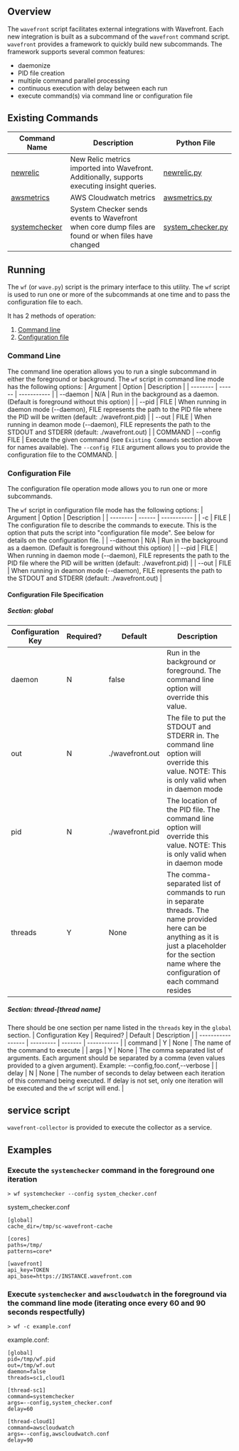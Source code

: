 ## Overview
The `wavefront` script facilitates external integrations with Wavefront.  Each new integration is built as a subcommand of the `wavefront` command script.  `wavefront` provides a framework to quickly build new subcommands.  The framework supports several common features:

* daemonize
* PID file creation
* multiple command parallel processing
* continuous execution with delay between each run
* execute command(s) via command line or configuration file

## Existing Commands
| Command Name | Description | Python File |
| ------------ | ----------- | ----------- |
| [newrelic](docs/README.newrelic.md) | New Relic metrics imported into Wavefront.  Additionally, supports executing insight queries. | [newrelic.py](wavefront/newrelic.py) |
| [awsmetrics](docs/README.awsmetrics.md) | AWS Cloudwatch metrics | [awsmetrics.py](wavefront/awsmetrics.py) |
| [systemchecker](docs/README.system_checker.md) | System Checker sends events to Wavefront when core dump files are found or when files have changed | [system_checker.py](wavefront/system_checker.py) |


## Running
The `wf` (or `wave.py`) script is the primary interface to this utility.  The `wf` script is used to run one or more of the subcommands at one time and to pass the configuration file to each.

It has 2 methods of operation:
1. [Command line](#cmdline)
2. [Configuration file](#configfile)

### <a name="cmdline">Command Line</a>
The command line operation allows you to run a single subcommand in either the foreground or background.
The `wf` script in command line mode has the following options:
| Argument | Option | Description |
| -------- | ------ | ----------- |
| --daemon | N/A    | Run in the background as a daemon. (Default is foreground without this option) |
| --pid    | FILE   | When running in daemon mode (--daemon), FILE represents the path to the PID file where the PID will be written (default: ./wavefront.pid) |
| --out    | FILE   | When running in deamon mode (--daemon), FILE represents the path to the STDOUT and STDERR (default: ./wavefront.out) |
| COMMAND | --config FILE | Execute the given command (see `Existing Commands` section above for names available).  The `--config FILE` argument allows you to provide the configuration file to the COMMAND. |


### <a name="configfile">Configuration File</a>
The configuration file operation mode allows you to run one or more subcommands.

The `wf` script in configuration file mode has the following options:
| Argument | Option | Description |
| -------- | ------ | ----------- |
| -c | FILE | The configuration file to describe the commands to execute.  This is the option that puts the script into "configuration file mode". See below for details on the configuration file. |
| --daemon | N/A    | Run in the background as a daemon. (Default is foreground without this option) |
| --pid    | FILE   | When running in daemon mode (--daemon), FILE represents the path to the PID file where the PID will be written (default: ./wavefront.pid) |
| --out    | FILE   | When running in deamon mode (--daemon), FILE represents the path to the STDOUT and STDERR (default: ./wavefront.out) |

#### Configuration File Specification
##### Section: global
| Configuration Key | Required? | Default | Description |
| ----------------- | --------- | ------- | ----------- |
| daemon | N | false | Run in the background or foreground.  The command line option will override this value. |
| out | N | ./wavefront.out | The file to put the STDOUT and STDERR in.  The command line option will override this value.  NOTE: This is only valid when in daemon mode |
| pid | N | ./wavefront.pid | The location of the PID file.  The command line option will override this value.  NOTE: This is only valid when in daemon mode |
| threads | Y | None | The comma-separated list of commands to run in separate threads.  The name provided here can be anything as it is just a placeholder for the section name where the configuration of each command resides |

##### Section: thread-[thread name]
There should be one section per name listed in the `threads` key in the `global` section.
| Configuration Key | Required? | Default | Description |
| ----------------- | --------- | ------- | ----------- |
| command | Y | None | The name of the command to execute |
| args | Y | None | The comma separated list of arguments.  Each argument should be separated by a comma (even values provided to a given argument).  Example: --config,foo.conf,--verbose |
| delay | N | None | The number of seconds to delay between each iteration of this command being executed.  If delay is not set, only one iteration will be executed and the `wf` script will end. |

## service script
`wavefront-collector` is provided to execute the collector as a service.

## Examples
### Execute the `systemchecker` command in the foreground one iteration
```
> wf systemchecker --config system_checker.conf
```

system_checker.conf
```
[global]
cache_dir=/tmp/sc-wavefront-cache

[cores]
paths=/tmp/
patterns=core*

[wavefront]
api_key=TOKEN
api_base=https://INSTANCE.wavefront.com
```

### Execute `systemchecker` and `awscloudwatch` in the foreground via the command line mode (iterating once every 60 and 90 seconds respectfully)
```
> wf -c example.conf
```

example.conf:
```
[global]
pid=/tmp/wf.pid
out=/tmp/wf.out
daemon=false
threads=sc1,cloud1

[thread-sc1]
command=systemchecker
args=--config,system_checker.conf
delay=60

[thread-cloud1]
command=awscloudwatch
args=--config,awscloudwatch.conf
delay=90
```


